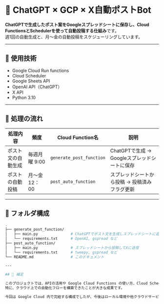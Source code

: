 # 🐤 ChatGPT × GCP × X自動ポストBot

**ChatGPTで生成したポスト案をGoogleスプレッドシートに保存し、Cloud FunctionsとSchedulerを使って自動投稿する仕組み**です。  
週1回の自動生成と、月～金の自動投稿をスケジューリングしています。

---

## 🔧 使用技術

- Google Cloud Run functions
- Cloud Scheduler
- Google Sheets API
- OpenAI API（ChatGPT）
- X API
- Python 3.10

---

## 🔁 処理の流れ

| 処理内容          | 頻度         | Cloud Function名           　| 説明                                       |
|-------------------|--------------|-----------------------------|-------------------------------------------|
| ポスト文の自動生成 | 毎週月曜 9:00 | `generate_post_function`   | ChatGPTで生成 → Googleスプレッドシートに保存 |
| ポストの自動投稿   | 月～金 12：00 | `post_auto_function`       | スプレッドシートから投稿 → 投稿済みフラグ更新 |

---

## 📂 フォルダ構成

```bash
.
├── generate_post_function/
│   ├── main.py               # ChatGPTでポスト文を生成しスプレッドシートに追加
│   └── requirements.txt      # OpenAI, gspread など
├── post_auto_function/
│   ├── main.py               # スプレッドシートから投稿してXに送信
│   └── requirements.txt      # tweepy, gspread など
└── README.md                 # このドキュメント

---

## 📝 補足

このプロジェクトでは、APIの活用や Google Cloud Functions の使い方、Cloud Scheduler による自動実行の仕組みを学びました。  
特に、クラウド上での自動化フローを構築できたことが大きな成果です。

今回は Google Cloud 内で完結する構成でしたが、今後はローカル環境や他クラウドサービス（例：AWS、Azure）も視野に入れて、より幅広い自動化技術を学んでいきたいと考えています。
